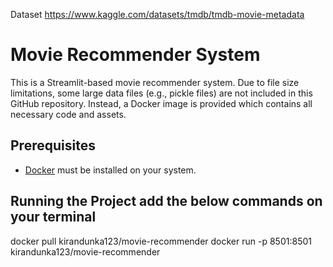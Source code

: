 Dataset 
https://www.kaggle.com/datasets/tmdb/tmdb-movie-metadata

# Movie Recommender System

This is a Streamlit-based movie recommender system. Due to file size limitations, some large data files (e.g., pickle files) are not included in this GitHub repository. Instead, a Docker image is provided which contains all necessary code and assets.

## Prerequisites

- [Docker](https://docs.docker.com/get-docker/) must be installed on your system.

## Running the Project add the below commands on your  terminal
docker pull kirandunka123/movie-recommender
docker run -p 8501:8501 kirandunka123/movie-recommender
